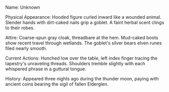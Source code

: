 Name: Unknown

Physical Appearance: Hooded figure curled inward like a wounded animal. Slender hands with dirt-caked nails grip a goblet. A faint herbal scent clings to their robes.

Attire: Coarse-spun gray cloak, threadbare at the hem. Mud-caked boots show recent travel through wetlands. The goblet's silver bears elven runes filed nearly smooth.

Current Actions: Hunched low over the table, left index finger tracing the tapestry's unraveling threads. Shoulders tremble slightly with each whispered phrase in a guttural tongue.

History: Appeared three nights ago during the thunder moon, paying with ancient coins bearing the sigil of fallen Elderglen.